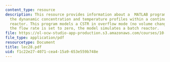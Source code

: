 ```yaml
---
content_type: resource
description: This resource provides information about a  MATLAB program that calculates
  the dynanamic concentration and temperature profiles within a continuous stirred-tank
  reactor. This program models a CSTR in overflow mode (no volume change), or, if
  the flow rate is set to zero, the model simulates a batch reactor.
file: https://ol-ocw-studio-app-production.s3.amazonaws.com/courses/10-34-numerical-methods-applied-to-chemical-engineering-fall-2005/f1c22e274071cea415a9653e559b748e_lec28.pdf
file_type: application/pdf
resourcetype: Document
title: lec28.pdf
uid: f1c22e27-4071-cea4-15a9-653e559b748e
---
```

